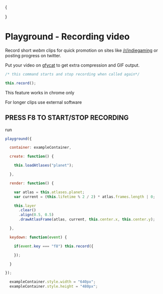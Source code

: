 {

}

# Playground - Recording video

Record short *webm* clips for quick promotion on sites like [/r/indiegaming](http://reddit.com/r/indiegaming) or posting progress on twitter.

Put your video on [gfycat](http://gfycat.com) to get extra compression and GIF output.

```javascript
/* this command starts and stop recording when called again*/

this.record();
```

<p class="experimental">This feature works in chrome only</p>
<p class="experimental">For longer clips use external software</p>

<p></p>

## PRESS F8 TO START/STOP RECORDING

run
```javascript
playground({

  container: exampleContainer,

  create: function() {

    this.loadAtlases("planet");

  },

  render: function() {

    var atlas = this.atlases.planet;
    var current = (this.lifetime % 2 / 2) * atlas.frames.length | 0;

    this.layer
      .clear()
      .align(0.5, 0.5)
      .drawAtlasFrame(atlas, current, this.center.x, this.center.y); 

  },

  keydown: function(event) {

    if(event.key === "f8") this.record({

    });

  }

});

  exampleContainer.style.width = "640px";
  exampleContainer.style.height = "480px";
```
